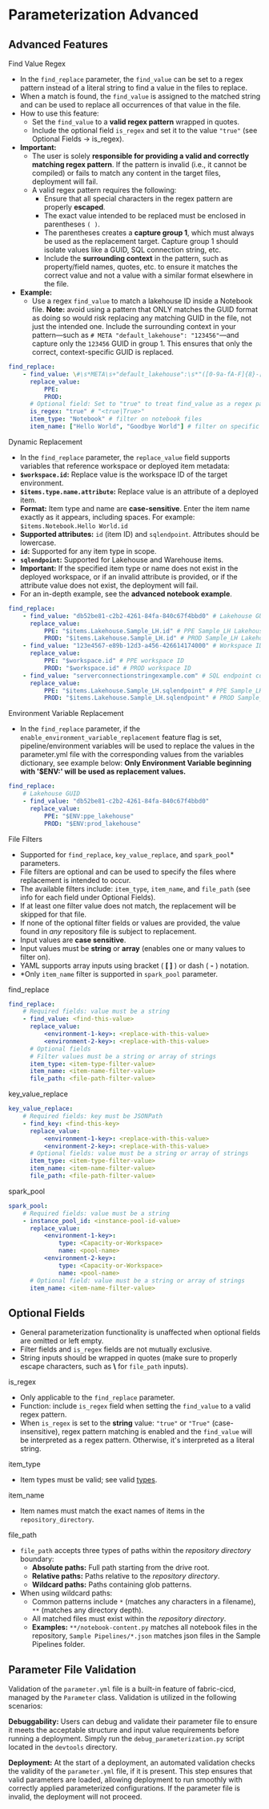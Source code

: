 # Parameterization Advanced

## Advanced Features

<span class="md-h4-nonanchor">Find Value Regex</span>

-   In the `find_replace` parameter, the `find_value` can be set to a regex pattern instead of a literal string to find a value in the files to replace.
-   When a match is found, the `find_value` is assigned to the matched string and can be used to replace all occurrences of that value in the file.
-   How to use this feature:
    -   Set the `find_value` to a **valid regex pattern** wrapped in quotes.
    -   Include the optional field `is_regex` and set it to the value `"true"` (see Optional Fields -> is_regex).
-   **Important:**
    -   The user is solely **responsible for providing a valid and correctly matching regex pattern**. If the pattern is invalid (i.e., it cannot be compiled) or fails to match any content in the target files, deployment will fail.
    -   A valid regex pattern requires the following:
        -   Ensure that all special characters in the regex pattern are properly **escaped**.
        -   The exact value intended to be replaced must be enclosed in parentheses `( )`.
        -   The parentheses creates a **capture group 1**, which must always be used as the replacement target. Capture group 1 should isolate values like a GUID, SQL connection string, etc.
        -   Include the **surrounding context** in the pattern, such as property/field names, quotes, etc. to ensure it matches the correct value and not a value with a similar format elsewhere in the file.
-   **Example:**
    -   Use a regex `find_value` to match a lakehouse ID inside a Notebook file. **Note:** avoid using a pattern that ONLY matches the GUID format as doing so would risk replacing any matching GUID in the file, not just the intended one. Include the surrounding context in your pattern—such as `# META "default_lakehouse": "123456"`—and capture only the `123456` GUID in group 1. This ensures that only the correct, context-specific GUID is replaced.

```yaml
find_replace:
    - find_value: \#\s*META\s+"default_lakehouse":\s*"([0-9a-fA-F]{8}-[0-9a-fA-F]{4}-[0-9a-fA-F]{4}-[0-9a-fA-F]{4}-[0-9a-fA-F]{12})"
      replace_value:
          PPE:
          PROD:
      # Optional field: Set to "true" to treat find_value as a regex pattern
      is_regex: "true" # "<true|True>"
      item_type: "Notebook" # filter on notebook files
      item_name: ["Hello World", "Goodbye World"] # filter on specific notebook files
```

<span class="md-h4-nonanchor">Dynamic Replacement</span>

-   In the `find_replace` parameter, the `replace_value` field supports variables that reference workspace or deployed item metadata:
-   **`$workspace.id`:** Replace value is the workspace ID of the target environment.
-   **`$items.type.name.attribute`:** Replace value is an attribute of a deployed item.
-   **Format:** Item type and name are **case-sensitive**. Enter the item name exactly as it appears, including spaces. For example: `$items.Notebook.Hello World.id`
-   **Supported attributes:** `id` (item ID) and `sqlendpoint`. Attributes should be lowercase.
-   **`id`:** Supported for any item type in scope.
-   **`sqlendpoint`:** Supported for Lakehouse and Warehouse items.
-   **Important:** If the specified item type or name does not exist in the deployed workspace, or if an invalid attribute is provided, or if the attribute value does not exist, the deployment will fail.
-   For an in-depth example, see the **advanced notebook example**.

```yaml
find_replace:
    - find_value: "db52be81-c2b2-4261-84fa-840c67f4bbd0" # Lakehouse GUID
      replace_value:
          PPE: "$items.Lakehouse.Sample_LH.id" # PPE Sample_LH Lakehouse GUID
          PROD: "$items.Lakehouse.Sample_LH.id" # PROD Sample_LH Lakehouse GUID
    - find_value: "123e4567-e89b-12d3-a456-426614174000" # Workspace ID
      replace_value:
          PPE: "$workspace.id" # PPE workspace ID
          PROD: "$workspace.id" # PROD workspace ID
    - find_value: "serverconnectionstringexample.com" # SQL endpoint connection string
      replace_value:
          PPE: "$items.Lakehouse.Sample_LH.sqlendpoint" # PPE Sample_LH Lakehouse sql endpoint
          PROD: "$items.Lakehouse.Sample_LH.sqlendpoint" # PROD Sample_LH Lakehouse sql endpoint
```

<span class="md-h4-nonanchor">Environment Variable Replacement</span>

-   In the `find_replace` parameter, if the `enable_environment_variable_replacement` feature flag is set, pipeline/environment variables will be used to replace the values in the parameter.yml file with the corresponding values from the variables dictionary, see example below:
    **Only Environment Variable beginning with '$ENV:' will be used as replacement values.**

```yaml
find_replace:
    # Lakehouse GUID
    - find_value: "db52be81-c2b2-4261-84fa-840c67f4bbd0"
      replace_value:
          PPE: "$ENV:ppe_lakehouse"
          PROD: "$ENV:prod_lakehouse"
```

<span class="md-h4-nonanchor">File Filters</span>

-   Supported for `find_replace`, `key_value_replace`, and `spark_pool`\* parameters.
-   File filters are optional and can be used to specify the files where replacement is intended to occur.
-   The available filters include: `item_type`, `item_name`, and `file_path` (see info for each field under Optional Fields).
-   If at least one filter value does not match, the replacement will be skipped for that file.
-   If none of the optional filter fields or values are provided, the value found in _any_ repository file is subject to replacement.
-   Input values are **case sensitive**.
-   Input values must be **string** or **array** (enables one or many values to filter on).
-   YAML supports array inputs using bracket ( **[ ]** ) or dash ( **-** ) notation.
-   \*Only `item_name` filter is supported in `spark_pool` parameter.

<span class="md-h4-nonanchor">find_replace</span>

```yaml
find_replace:
    # Required fields: value must be a string
    - find_value: <find-this-value>
      replace_value:
          <environment-1-key>: <replace-with-this-value>
          <environment-2-key>: <replace-with-this-value>
      # Optional fields
      # Filter values must be a string or array of strings
      item_type: <item-type-filter-value>
      item_name: <item-name-filter-value>
      file_path: <file-path-filter-value>
```

<span class="md-h4-nonanchor">key_value_replace</span>

```yaml
key_value_replace:
    # Required fields: key must be JSONPath
    - find_key: <find-this-key>
      replace_value:
          <environment-1-key>: <replace-with-this-value>
          <environment-2-key>: <replace-with-this-value>
      # Optional fields: value must be a string or array of strings
      item_type: <item-type-filter-value>
      item_name: <item-name-filter-value>
      file_path: <file-path-filter-value>
```

<span class="md-h4-nonanchor">spark_pool</span>

```yaml
spark_pool:
    # Required fields: value must be a string
    - instance_pool_id: <instance-pool-id-value>
      replace_value:
          <environment-1-key>:
              type: <Capacity-or-Workspace>
              name: <pool-name>
          <environment-2-key>:
              type: <Capacity-or-Workspace>
              name: <pool-name>
      # Optional field: value must be a string or array of strings
      item_name: <item-name-filter-value>
```

## Optional Fields

-   General parameterization functionality is unaffected when optional fields are omitted or left empty.
-   Filter fields and `is_regex` fields are not mutually exclusive.
-   String inputs should be wrapped in quotes (make sure to properly escape characters, such as **\\** for `file_path` inputs).

<span class="md-h4-nonanchor">is_regex</span>

-   Only applicable to the `find_replace` parameter.
-   Function: include `is_regex` field when setting the `find_value` to a valid regex pattern.
-   When `is_regex` is set to the **string** value: `"true"` or `"True"` (case-insensitive), regex pattern matching is enabled and the `find_value` will be interpreted as a regex pattern. Otherwise, it's interpreted as a literal string.

<span class="md-h4-nonanchor">item_type</span>

-   Item types must be valid; see valid [types](https://learn.microsoft.com/en-us/rest/api/fabric/core/items/create-item?tabs=HTTP#itemtype).

<span class="md-h4-nonanchor">item_name</span>

-   Item names must match the exact names of items in the `repository_directory`.

<span class="md-h4-nonanchor">file_path</span>

-   `file_path` accepts three types of paths within the _repository directory_ boundary:
    -   **Absolute paths:** Full path starting from the drive root.
    -   **Relative paths:** Paths relative to the _repository directory_.
    -   **Wildcard paths:** Paths containing glob patterns.
-   When using wildcard paths:
    -   Common patterns include `*` (matches any characters in a filename), `**` (matches any directory depth).
    -   All matched files must exist within the _repository directory_.
    -   **Examples:** `**/notebook-content.py` matches all notebook files in the repository, `Sample Pipelines/*.json` matches json files in the Sample Pipelines folder.

## Parameter File Validation

Validation of the `parameter.yml` file is a built-in feature of fabric-cicd, managed by the `Parameter` class. Validation is utilized in the following scenarios:

**Debuggability:** Users can debug and validate their parameter file to ensure it meets the acceptable structure and input value requirements before running a deployment. Simply run the `debug_parameterization.py` script located in the `devtools` directory.

**Deployment:** At the start of a deployment, an automated validation checks the validity of the `parameter.yml` file, if it is present. This step ensures that valid parameters are loaded, allowing deployment to run smoothly with correctly applied parameterized configurations. If the parameter file is invalid, the deployment will not proceed.
